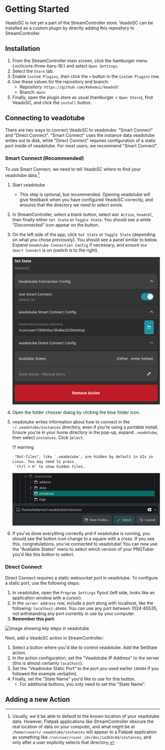 # Getting Started

VeadoSC is not yet a part of the StreamController store. VeadoSC can be installed as a custom plugin by directly adding this repository to StreamController.

## Installation

1. From the StreamController main screen, click the hamburger menu (:octicons-three-bars-16:) and select `Open Settings`.
2. Select the `Store` tab.
3. Enable `Custom Plugins`, then click the `+` button in the `Custom Plugins` row.
4. Use these values for the repository and branch:
    * Repository: `https://github.com/Kekemui/VeadoSC`
    * Branch: `main`
5. Finally, open the plugin store as usual (hamburger > `Open Store`), find VeadoSC, and click the `install` button.

## Connecting to veadotube

There are two ways to connect VeadoSC to veadotube: "Smart Connect" and "Direct Connect". "Smart Connect" uses the instance data veadotube writes out to disk, while "Direct Connect" requires configuration of a static port inside of veadotube. For most users, we recommend "Smart Connect".

### Smart Connect (Recommended)

To use Smart Connect, we need to tell VeadoSC where to find your veadotube data.[^1]

1. Start veadotube
    * This step is optional, but recommended. Opening veadotube will give feedback when you have
      configured VeadoSC correctly, and ensures that the directory we need to select exists.
2. In StreamController, select a blank button, select `Add Action`, `VeadoSC`, then finally either
    `Set State` or `Toggle State`. You should see a white "Disconnected" icon appear on the button.
3. On the left side of the app, click `Set State` or `Toggle State` (depending on what you chose
    previously). You should see a panel similar to below. Expand `Veadotube Connection Config` if
    necessary, and ensure `Use Smart Connect` is on (switch is to the right).

    ![](img/getting_started/smart_config_panel.png)

4. Open the folder chooser dialog by clicking the blue folder icon.
5. veadotube writes information about how to connect in the `~/.veadotube/instances` directory,
    even if you're using a portable install. Ensure you're in your home directory in the pop-up,
    expand `.veadotube`, then select `instances`. Click `Select`. 

    !!! warning

        "Dot-files", like `.veadotube`, are hidden by default in UIs in Linux. You may need to press
        `Ctrl + H` to show hidden files.

    ![](img/getting_started/smart_config_file_dialog.png)

6. If you've done everything correctly and if veadotube is running, you should see the button icon
    change to a square with a cross. If you see this, congratulations, you've connected to
    veadotube! You can now use the "Available States" menu to select which version of your PNGTuber
    you'd like this button to select.

[^1]:
    Usually, we'd be able to default to the known location of your veadotube data. However, 
    Flatpak applications like StreamController obscure the real location of data on your computer,
    and what might be at `/home/<user>/.veadotube/instances` will appear to a Flatpak application
    as something like `/run/user/<user_id>/doc/1a2b3c4d/instances`, and only after a user explicitly
    selects that directory.

### Direct Connect

Direct Connect requires a static websocket port in veadotube. To configure a static port, use the following steps:

1. In veadotube, open the `Program Settings` flyout (left side, looks like an application window with a cursor)
2. In the `server address` row, include a port along with localhost, like the following: `localhost:40404`. You can use any port between 1024-65535, not withstanding any port currently in use by your computer.
3. **Remember this port**.

![Image showing key steps in veadotube](../img/getting_started/configure_veado.png)

Next, add a VeadoSC action in StreamController:

1. Select a button where you'd like to control veadotube. Add the SetState action.
2. In the action configuration, set the "Veadotube IP Address" to the server (this is almost certainly `localhost`).
3. Set the "Veadotube Static Port" to the port you used earlier (`40404` if you followed the example verbatim).
4. Finally, set the "State Name" you'd like to use for this button.
    * For additional buttons, you only need to set this "State Name".

## Adding a new Action
